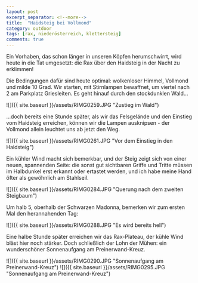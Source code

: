 ```yaml
---
layout: post
excerpt_separator: <!--more-->
title:  "Haidsteig bei Vollmond"
category: outdoor
tags: [rax, niederösterreich, klettersteig]
comments: true
---
```

Ein Vorhaben, das schon länger in unseren Köpfen herumschwirrt, wird heute in die Tat umgesetzt: die Rax über den Haidsteig in der Nacht zu erklimmen!

<!--more-->

Die Bedingungen dafür sind heute optimal: wolkenloser Himmel, Vollmond und milde 10 Grad.
Wir starten, mit Stirnlampen bewaffnet, um viertel nach 2 am Parkplatz Griesleiten. Es geht hinauf durch den stockdunklen Wald...

![]({{ site.baseurl }}/assets/RIMG0259.JPG "Zustieg im Wald")

...doch bereits eine Stunde später, als wir das Felsgelände und den Einstieg vom Haidsteig erreichen, können wir die Lampen ausknipsen - der Vollmond allein leuchtet uns ab jetzt den Weg. 

![]({{ site.baseurl }}/assets/RIMG0261.JPG "Vor dem Einstieg in den Haidsteig")

Ein kühler Wind macht sich bemerkbar, und der Steig zeigt sich von einer neuen, spannenden Seite: die sonst gut sichtbaren Griffe und Tritte müssen im Halbdunkel erst erkannt oder ertastet werden, und ich habe meine Hand öfter als gewöhnlich am Stahlseil.

![]({{ site.baseurl }}/assets/RIMG0284.JPG "Querung nach dem zweiten Steigbaum")

Um halb 5, oberhalb der Schwarzen Madonna, bemerken wir zum ersten Mal den herannahenden Tag:

![]({{ site.baseurl }}/assets/RIMG0288.JPG "Es wird bereits hell")

Eine halbe Stunde später erreichen wir das Rax-Plateau, der kühle Wind bläst hier noch stärker. Doch schließlich der Lohn der Mühen: ein wunderschöner Sonnenaufgang am Preinerwand-Kreuz.

![]({{ site.baseurl }}/assets/RIMG0290.JPG "Sonnenaufgang am Preinerwand-Kreuz")
![]({{ site.baseurl }}/assets/RIMG0295.JPG "Sonnenaufgang am Preinerwand-Kreuz")
